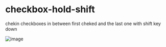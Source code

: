 # checkbox-hold-shift
chekin checkboxes in between first cheked and the last one with shift key down

![image](https://user-images.githubusercontent.com/104693230/212524487-7f9620b3-f853-453b-8a82-3203a8ebaa8d.png)
